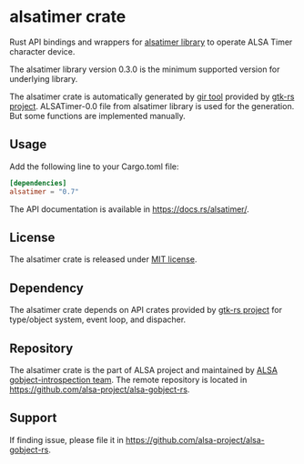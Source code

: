 # alsatimer crate

Rust API bindings and wrappers for [alsatimer library](https://github.com/alsa-project/alsa-gobject) to
operate ALSA Timer character device.

The alsatimer library version 0.3.0 is the minimum supported version for underlying library.

The alsatimer crate is automatically generated by [gir tool](https://gtk-rs.org/gir/book/) provided
by [gtk-rs project](https://gtk-rs.org/). ALSATimer-0.0 file from alsatimer library is used for the
generation. But some functions are implemented manually.

## Usage

Add the following line to your Cargo.toml file:

```toml
[dependencies]
alsatimer = "0.7"
```

The API documentation is available in <https://docs.rs/alsatimer/>.

## License

The alsatimer crate is released under [MIT license](https://spdx.org/licenses/MIT.html).

## Dependency

The alsatimer crate depends on API crates provided by [gtk-rs project](https://gtk-rs.org/) for
type/object system, event loop, and dispacher.

## Repository

The alsatimer crate is the part of ALSA project and maintained by
[ALSA gobject-introspection team](https://alsa-project.github.io/gobject-introspection-docs/).
The remote repository is located in <https://github.com/alsa-project/alsa-gobject-rs>.

## Support

If finding issue, please file it in <https://github.com/alsa-project/alsa-gobject-rs>.
